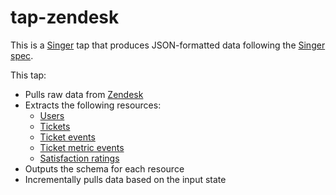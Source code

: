 # tap-zendesk

This is a [Singer](https://singer.io) tap that produces JSON-formatted data
following the [Singer
spec](https://github.com/singer-io/getting-started/blob/master/SPEC.md).

This tap:

- Pulls raw data from [Zendesk](https://developer.zendesk.com/rest_api/docs/core/introduction)
- Extracts the following resources:
  - [Users](https://developer.zendesk.com/rest_api/docs/core/users)
  - [Tickets](https://developer.zendesk.com/rest_api/docs/core/tickets)
  - [Ticket events](https://developer.zendesk.com/rest_api/docs/core/ticket_metrics)
  - [Ticket metric events](https://developer.zendesk.com/rest_api/docs/core/ticket_metric_events)
  - [Satisfaction ratings](https://developer.zendesk.com/rest_api/docs/core/satisfaction_ratings)
- Outputs the schema for each resource
- Incrementally pulls data based on the input state
